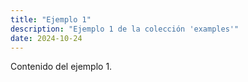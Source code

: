 ```yaml
---
title: "Ejemplo 1"
description: "Ejemplo 1 de la colección 'examples'"
date: 2024-10-24
---
```


Contenido del ejemplo 1.